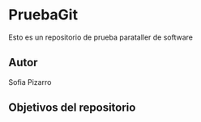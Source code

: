 # PruebaGit
Esto es un repositorio de prueba parataller de software 

## Autor
Sofia Pizarro 

## Objetivos del repositorio 
